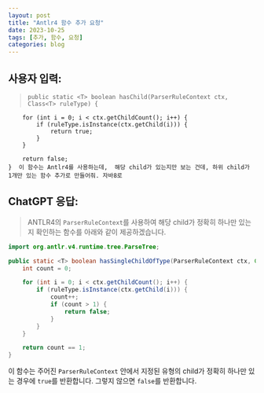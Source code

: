 ```yaml
---
layout: post
title: "Antlr4 함수 추가 요청"
date: 2023-10-25
tags: [추가, 함수, 요청]
categories: blog
---
```


## 사용자 입력:
>     public static <T> boolean hasChild(ParserRuleContext ctx, Class<T> ruleType) {
        for (int i = 0; i < ctx.getChildCount(); i++) {
            if (ruleType.isInstance(ctx.getChild(i))) {
                return true;
            }
        }

        return false;
    }  이 함수는 Antlr4를 사용하는데,  해당 child가 있는지만 보는 건데, 하위 child가 1개만 있는 함수 추가로 만들어줘. 자바8로

## ChatGPT 응답:
> ANTLR4의 `ParserRuleContext`를 사용하여 해당 child가 정확히 하나만 있는지 확인하는 함수를 아래와 같이 제공하겠습니다. 

```java
import org.antlr.v4.runtime.tree.ParseTree;

public static <T> boolean hasSingleChildOfType(ParserRuleContext ctx, Class<T> ruleType) {
    int count = 0;

    for (int i = 0; i < ctx.getChildCount(); i++) {
        if (ruleType.isInstance(ctx.getChild(i))) {
            count++;
            if (count > 1) {
                return false;
            }
        }
    }

    return count == 1;
}
```

이 함수는 주어진 `ParserRuleContext` 안에서 지정된 유형의 child가 정확히 하나만 있는 경우에 `true`를 반환합니다. 그렇지 않으면 `false`를 반환합니다.

